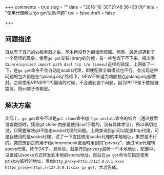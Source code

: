 +++
comments = true
slug = ""
date = "2016-10-30T21:46:36+08:00"
title = "使用代理解决‘go get’失败问题"
toc = false
draft = false

+++

## 问题描述
自从有了自己的ss服务器之后，基本再没有为翻墙而烦恼。然而，最近却遇到了一个奇怪的现象，使用`go get`安装library的时候，有一些包会下不下来，报出类似`unrecognized import path dial tcp i/o timeout`这样的错误，上网查了一下，是`go get`命令不会自动走socks代理，即使配置全局模式也不行。会出现这种问题的包大都是在“golang.org”路径下，GFW不知道为啥脑抽连golang.org都要封。之前使用VPN(PPTP)翻墙的时候，不会遇到这个问题，因为PPTP属于数据链路层，而ss属于传输层。

## 解决方案
实际上，`go get`命令不过是`git clone`命令加上`go install`命令的结合（通过搜索错误类型时，猜测git clone 内部是使用curl下载的，没有具体求证）。所以确切地说，只需要解决git不能走socks代理的问题。上网查询到git可以配置http代理，可是我使用的是socks代理，试了一下直接使用socks代理的本地地址，果然是不行的。突然想到之前用于给chromebook激活时用到的“privoxy”，通过http代理转socks代理，终于OK了。具体些，就是开启privoxy监听一个本地地址，配置中，设置成以socks方式转发到本地的socks地址，然后在`go get`命令前指定使用prixoxy监听的地址，类似`http_proxy=http://127.0.0.1:xxxx https_proxy=https://127.0.0.1:xxxx go get`，大功告成。